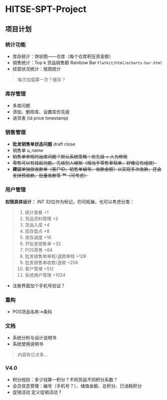 # HITSE-SPT-Project

## 项目计划

### 统计功能

- 库存统计：饼状图——仓库（每个仓库积压资金额）  
- 销售统计：Top k 货品销售额 Rainbow Bar `Flatkit/html/echarts-bar.html`
- 经营状况统计：按周统计

> 每次加载算一次？缓存？

### 库存管理

- 多库问题
- 添加、删除库、设置库优先级
- 进货表 (id price timestamp)

### 销售管理

- **批发销售单状态问题** draft close
- 销售单 u_name
- ~~销售单审核时出库问题？默认系统策略：优先级 + 人为修改~~
- ~~零售可以有挂起功能，先给别人结账（相当于零售草稿单，好像没有组做）~~
- ~~**建议**单独做收款单（客户ID、销售单编号、收款金额）以实现多次收款，还会支持预收款、批量收款等 **艹**（可考虑）~~

### 用户管理

**权限具体设计：**
INT 32位作为标记，仍可拓展，也可以考虑分类：

>
>1. 统计查看 +1
>2. 货品资料管理 +2
>3. 货品入库 +4
>4. 库存盘点 +8
>5. 库存调度 +16
>6. 开批发销售单 +32
>7. POS零售 +64
>8. 批发销售单审核/退款审核 +128
>9. 批发销售单收款/退款 +256
>10. 客户管理 +512
>11. 系统用户管理 +1024

- 注册界面加个手机号验证？

### 重构

- POS货品名称->条码

### 文档

- 系统分析与设计说明书
- 系统使用说明书

> 内容有亿点多...

### V4.0

- 积分规则：多少钱算一积分？不同货品不同积分系数？
- 会员信息管理：编号（手机号？）、储值金额、总积分、已消耗积分
- 促销活动 定义促销活动？
